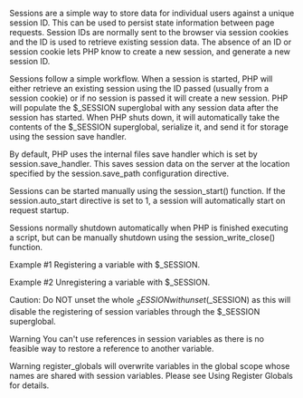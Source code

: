 Sessions are a simple way to store data for individual users against a unique session ID. This can be used to persist state information 
between page requests. Session IDs are normally sent to the browser via session cookies and the ID is used to retrieve existing
session data. The absence of an ID or session cookie lets PHP know to create a new session, and generate a new session ID.

Sessions follow a simple workflow. When a session is started, PHP will either retrieve an existing session using the ID passed 
(usually from a session cookie) or if no session is passed it will create a new session. PHP will populate the $_SESSION superglobal
with any session data after the session has started. When PHP shuts down, it will automatically take the contents of the $_SESSION 
superglobal, serialize it, and send it for storage using the session save handler.

By default, PHP uses the internal files save handler which is set by session.save_handler. This saves session data on the 
server at the location specified by the session.save_path configuration directive.

Sessions can be started manually using the session_start() function. If the session.auto_start directive is set to 1, 
a session will automatically start on request startup.

Sessions normally shutdown automatically when PHP is finished executing a script, but can be manually shutdown using 
the session_write_close() function.

Example #1 Registering a variable with $_SESSION.
<?php
session_start();
if (!isset($_SESSION['count'])) {
  $_SESSION['count'] = 0;
} else {
  $_SESSION['count']++;
}
?>
Example #2 Unregistering a variable with $_SESSION.

<?php
session_start();
unset($_SESSION['count']);
?>

Caution:
Do NOT unset the whole $_SESSION with unset($_SESSION) as this will disable the registering of session variables 
through the $_SESSION superglobal.

Warning
You can't use references in session variables as there is no feasible way to restore a reference to another variable.

Warning
register_globals will overwrite variables in the global scope whose names are shared with session variables.
Please see Using Register Globals for details.
